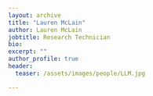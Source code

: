 ```yaml
---
layout: archive
title: "Lauren McLain"
author: Lauren McLain
jobtitle: Research Technician
bio:
excerpt: ""
author_profile: true
header:
  teaser: /assets/images/people/LLM.jpg

---
```

